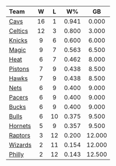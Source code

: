 | Team                            |  W  |  L  |  W%   |   GB   |
|:--------------------------------|:---:|:---:|:-----:|:------:|
| [Cavs](/r/clevelandcavs)        | 16  |  1  | 0.941 | 0.000  |
| [Celtics](/r/bostonceltics)     | 12  |  3  | 0.800 | 3.000  |
| [Knicks](/r/NYKnicks)           |  9  |  6  | 0.600 | 6.000  |
| [Magic](/r/OrlandoMagic)        |  9  |  7  | 0.563 | 6.500  |
| [Heat](/r/heat)                 |  6  |  7  | 0.462 | 8.000  |
| [Pistons](/r/DetroitPistons)    |  7  |  9  | 0.438 | 8.500  |
| [Hawks](/r/AtlantaHawks)        |  7  |  9  | 0.438 | 8.500  |
| [Nets](/r/GoNets)               |  6  |  9  | 0.400 | 9.000  |
| [Pacers](/r/pacers)             |  6  |  9  | 0.400 | 9.000  |
| [Bucks](/r/MkeBucks)            |  6  |  9  | 0.400 | 9.000  |
| [Bulls](/r/chicagobulls)        |  6  | 10  | 0.375 | 9.500  |
| [Hornets](/r/CharlotteHornets)  |  5  |  9  | 0.357 | 9.500  |
| [Raptors](/r/torontoraptors)    |  3  | 12  | 0.200 | 12.000 |
| [Wizards](/r/washingtonwizards) |  2  | 11  | 0.154 | 12.000 |
| [Philly](/r/sixers)             |  2  | 12  | 0.143 | 12.500 |